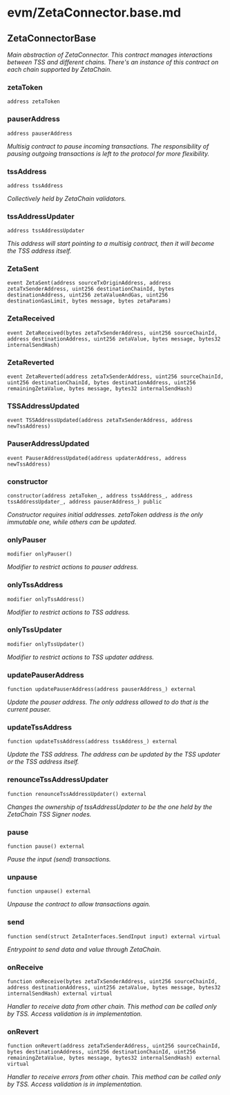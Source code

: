 # evm/ZetaConnector.base.md

## ZetaConnectorBase

_Main abstraction of ZetaConnector.
This contract manages interactions between TSS and different chains.
There's an instance of this contract on each chain supported by ZetaChain._

### zetaToken

```solidity
address zetaToken
```

### pauserAddress

```solidity
address pauserAddress
```

_Multisig contract to pause incoming transactions.
The responsibility of pausing outgoing transactions is left to the protocol for more flexibility._

### tssAddress

```solidity
address tssAddress
```

_Collectively held by ZetaChain validators._

### tssAddressUpdater

```solidity
address tssAddressUpdater
```

_This address will start pointing to a multisig contract, then it will become the TSS address itself._

### ZetaSent

```solidity
event ZetaSent(address sourceTxOriginAddress, address zetaTxSenderAddress, uint256 destinationChainId, bytes destinationAddress, uint256 zetaValueAndGas, uint256 destinationGasLimit, bytes message, bytes zetaParams)
```

### ZetaReceived

```solidity
event ZetaReceived(bytes zetaTxSenderAddress, uint256 sourceChainId, address destinationAddress, uint256 zetaValue, bytes message, bytes32 internalSendHash)
```

### ZetaReverted

```solidity
event ZetaReverted(address zetaTxSenderAddress, uint256 sourceChainId, uint256 destinationChainId, bytes destinationAddress, uint256 remainingZetaValue, bytes message, bytes32 internalSendHash)
```

### TSSAddressUpdated

```solidity
event TSSAddressUpdated(address zetaTxSenderAddress, address newTssAddress)
```

### PauserAddressUpdated

```solidity
event PauserAddressUpdated(address updaterAddress, address newTssAddress)
```

### constructor

```solidity
constructor(address zetaToken_, address tssAddress_, address tssAddressUpdater_, address pauserAddress_) public
```

_Constructor requires initial addresses.
zetaToken address is the only immutable one, while others can be updated._

### onlyPauser

```solidity
modifier onlyPauser()
```

_Modifier to restrict actions to pauser address._

### onlyTssAddress

```solidity
modifier onlyTssAddress()
```

_Modifier to restrict actions to TSS address._

### onlyTssUpdater

```solidity
modifier onlyTssUpdater()
```

_Modifier to restrict actions to TSS updater address._

### updatePauserAddress

```solidity
function updatePauserAddress(address pauserAddress_) external
```

_Update the pauser address. The only address allowed to do that is the current pauser._

### updateTssAddress

```solidity
function updateTssAddress(address tssAddress_) external
```

_Update the TSS address. The address can be updated by the TSS updater or the TSS address itself._

### renounceTssAddressUpdater

```solidity
function renounceTssAddressUpdater() external
```

_Changes the ownership of tssAddressUpdater to be the one held by the ZetaChain TSS Signer nodes._

### pause

```solidity
function pause() external
```

_Pause the input (send) transactions._

### unpause

```solidity
function unpause() external
```

_Unpause the contract to allow transactions again._

### send

```solidity
function send(struct ZetaInterfaces.SendInput input) external virtual
```

_Entrypoint to send data and value through ZetaChain._

### onReceive

```solidity
function onReceive(bytes zetaTxSenderAddress, uint256 sourceChainId, address destinationAddress, uint256 zetaValue, bytes message, bytes32 internalSendHash) external virtual
```

_Handler to receive data from other chain.
This method can be called only by TSS. Access validation is in implementation._

### onRevert

```solidity
function onRevert(address zetaTxSenderAddress, uint256 sourceChainId, bytes destinationAddress, uint256 destinationChainId, uint256 remainingZetaValue, bytes message, bytes32 internalSendHash) external virtual
```

_Handler to receive errors from other chain.
This method can be called only by TSS. Access validation is in implementation._

